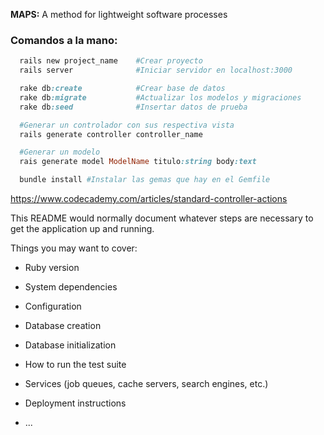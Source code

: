 
**MAPS:** A method for lightweight software processes

### Comandos a la mano:
``` ruby
  rails new project_name    #Crear proyecto
  rails server              #Iniciar servidor en localhost:3000

  rake db:create            #Crear base de datos
  rake db:migrate           #Actualizar los modelos y migraciones
  rake db:seed              #Insertar datos de prueba

  #Generar un controlador con sus respectiva vista
  rails generate controller controller_name

  #Generar un modelo
  rais generate model ModelName titulo:string body:text

  bundle install #Instalar las gemas que hay en el Gemfile
```

https://www.codecademy.com/articles/standard-controller-actions

This README would normally document whatever steps are necessary to get the
application up and running.

Things you may want to cover:

* Ruby version

* System dependencies

* Configuration

* Database creation

* Database initialization

* How to run the test suite

* Services (job queues, cache servers, search engines, etc.)

* Deployment instructions

* ...
